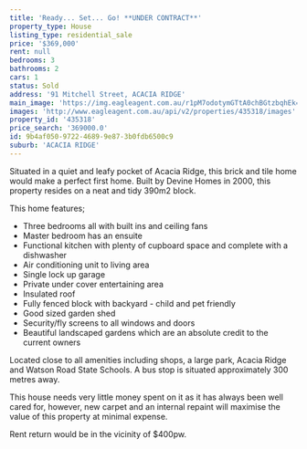 ```yaml
---
title: 'Ready... Set... Go! **UNDER CONTRACT**'
property_type: House
listing_type: residential_sale
price: '$369,000'
rent: null
bedrooms: 3
bathrooms: 2
cars: 1
status: Sold
address: '91 Mitchell Street, ACACIA RIDGE'
main_image: 'https://img.eagleagent.com.au/r1pM7odotymGTtA0chBGtzbqhEk=/1280x854/smart/https://s3-us-west-2.amazonaws.com/eagleagent-orig/images/6823163/118294267-image-M.jpg'
images: 'http://www.eagleagent.com.au/api/v2/properties/435318/images'
property_id: '435318'
price_search: '369000.0'
id: 9b4af050-9722-4689-9e87-3b0fdb6500c9
suburb: 'ACACIA RIDGE'
---
```

Situated in a quiet and leafy pocket of Acacia Ridge, this brick and tile home would make a perfect first home. Built by Devine Homes in 2000, this property resides on a neat and tidy 390m2 block.

This home features;
*  Three bedrooms all with built ins and ceiling fans
*  Master bedroom has an ensuite
*  Functional kitchen with plenty of cupboard space and complete with a dishwasher
*  Air conditioning unit to living area
*  Single lock up garage
*  Private under cover entertaining area
*  Insulated roof
*  Fully fenced block with backyard - child and pet friendly
*  Good sized garden shed
*  Security/fly screens to all windows and doors
*  Beautiful landscaped gardens which are an absolute credit to the current owners

Located close to all amenities including shops, a large park, Acacia Ridge and Watson Road State Schools. A bus stop is situated approximately 300 metres away.

This house needs very little money spent on it as it has always been well cared for, however, new carpet and an internal repaint will maximise the value of this property at minimal expense.

Rent return would be in the vicinity of $400pw.